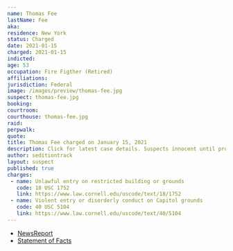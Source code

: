 ```yaml
---
name: Thomas Fee
lastName: Fee
aka:
residence: New York
status: Charged
date: 2021-01-15
charged: 2021-01-15
indicted:
age: 53
occupation: Fire Figther (Retired)
affiliations:
jurisdiction: Federal
image: /images/preview/thomas-fee.jpg
suspect: thomas-fee.jpg
booking:
courtroom:
courthouse: thomas-fee.jpg
raid:
perpwalk:
quote:
title: Thomas Fee charged on January 15, 2021
description: Click for latest case details. Suspects innocent until proven guilty.
author: seditiontrack
layout: suspect
published: true
charges:
 - name: Unlawful entry on restricted building or grounds
   code: 18 USC 1752
   link: https://www.law.cornell.edu/uscode/text/18/1752
 - name: Violent entry or disorderly conduct on Capitol grounds
   code: 40 USC 5104
   link: https://www.law.cornell.edu/uscode/text/40/5104
---
```

- [NewsReport](https://nypost.com/2021/01/23/retired-fdny-member-arrested-for-role-in-capitol-riot/)
- [Statement of Facts](https://extremism.gwu.edu/sites/g/files/zaxdzs2191/f/Thomas%20Fee%20Statement%20of%20Facts.pdf)
